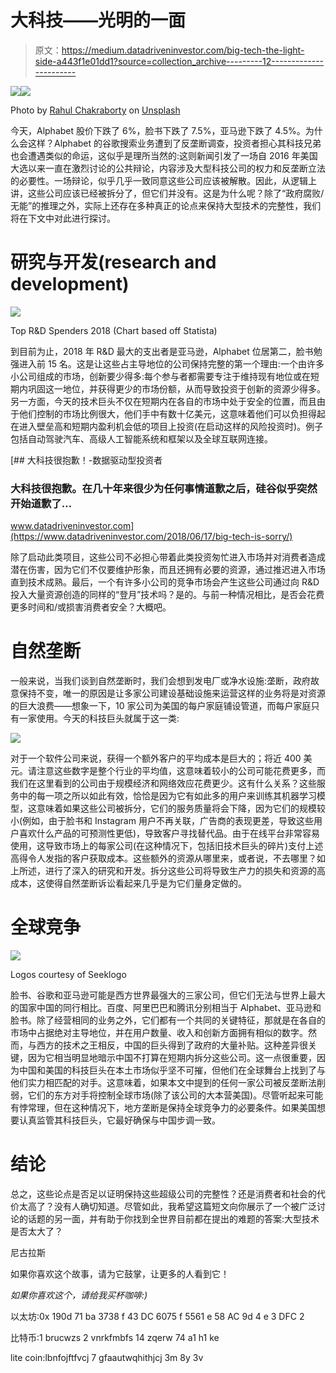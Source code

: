# 大科技——光明的一面

> 原文：<https://medium.datadriveninvestor.com/big-tech-the-light-side-a443f1e01dd1?source=collection_archive---------12----------------------->

[![](img/03dab6db0a585cf2c1e3e6fe5655d05a.png)](http://www.track.datadriveninvestor.com/1B9E)![](img/272cf590b941068ccd20c2d8ffc8bfa3.png)

Photo by [Rahul Chakraborty](https://unsplash.com/@hckmstrrahul?utm_source=medium&utm_medium=referral) on [Unsplash](https://unsplash.com?utm_source=medium&utm_medium=referral)

今天，Alphabet 股价下跌了 6%，脸书下跌了 7.5%，亚马逊下跌了 4.5%。为什么会这样？Alphabet 的谷歌搜索业务遭到了反垄断调查，投资者担心其科技兄弟也会遭遇类似的命运，这似乎是理所当然的:这则新闻引发了一场自 2016 年美国大选以来一直在激烈讨论的公共辩论，内容涉及大型科技公司的权力和反垄断立法的必要性。一场辩论，似乎几乎一致同意这些公司应该被解散。因此，从逻辑上讲，这些公司应该已经被拆分了，但它们并没有。这是为什么呢？除了“政府腐败/无能”的推理之外，实际上还存在多种真正的论点来保持大型技术的完整性，我们将在下文中对此进行探讨。

# 研究与开发(research and development)

![](img/a170c1683cd94b611d9f38792703dec3.png)

Top R&D Spenders 2018 (Chart based off Statista)

到目前为止，2018 年 R&D 最大的支出者是亚马逊，Alphabet 位居第二，脸书勉强进入前 15 名。这是让这些占主导地位的公司保持完整的第一个理由:一个由许多小公司组成的市场，创新要少得多:每个参与者都需要专注于维持现有地位或在短期内巩固这一地位，并获得更少的市场份额，从而导致投资于创新的资源少得多。另一方面，今天的技术巨头不仅在短期内在各自的市场中处于安全的位置，而且由于他们控制的市场比例很大，他们手中有数十亿美元，这意味着他们可以负担得起在进入壁垒高和短期内盈利机会低的项目上投资(在启动这样的风险投资时)。例子包括自动驾驶汽车、高级人工智能系统和框架以及全球互联网连接。

[](https://www.datadriveninvestor.com/2018/06/17/big-tech-is-sorry/) [## 大科技很抱歉！-数据驱动型投资者

### 大科技很抱歉。在几十年来很少为任何事情道歉之后，硅谷似乎突然开始道歉了…

www.datadriveninvestor.com](https://www.datadriveninvestor.com/2018/06/17/big-tech-is-sorry/) 

除了启动此类项目，这些公司不必担心带着此类投资匆忙进入市场并对消费者造成潜在伤害，因为它们不仅要维护形象，而且还拥有必要的资源，通过推迟进入市场直到技术成熟。最后，一个有许多小公司的竞争市场会产生这些公司通过向 R&D 投入大量资源创造的同样的“登月”技术吗？是的。与前一种情况相比，是否会花费更多时间和/或损害消费者安全？大概吧。

# 自然垄断

一般来说，当我们谈到自然垄断时，我们会想到发电厂或净水设施:垄断，政府故意保持不变，唯一的原因是让多家公司建设基础设施来运营这样的业务将是对资源的巨大浪费——想象一下，10 家公司为美国的每户家庭铺设管道，而每户家庭只有一家使用。今天的科技巨头就属于这一类:

![](img/a922feced9767728cab1cab974674f04.png)

对于一个软件公司来说，获得一个额外客户的平均成本是巨大的；将近 400 美元。请注意这些数字是整个行业的平均值，这意味着较小的公司可能花费更多，而我们在这里看到的公司由于规模经济和网络效应花费更少。这有什么关系？这些服务中的每一项之所以如此有效，恰恰是因为它有如此多的用户来训练其机器学习模型，这意味着如果这些公司被拆分，它们的服务质量将会下降，因为它们的规模较小(例如，由于脸书和 Instagram 用户不再关联，广告商的表现更差，导致这些用户喜欢什么产品的可预测性更低)，导致客户寻找替代品。由于在线平台非常容易使用，这导致市场上的每家公司(在这种情况下，包括旧技术巨头的碎片)支付上述高得令人发指的客户获取成本。这些额外的资源从哪里来，或者说，不去哪里？如上所述，进行了深入的研究和开发。拆分这些公司将导致生产力的损失和资源的高成本，这使得自然垄断诉讼看起来几乎是为它们量身定做的。

# 全球竞争

![](img/b8be8d38e933724ae3f7d95ae2063711.png)

Logos courtesy of Seeklogo

脸书、谷歌和亚马逊可能是西方世界最强大的三家公司，但它们无法与世界上最大的国家中国的同行相比。百度、阿里巴巴和腾讯分别相当于 Alphabet、亚马逊和脸书。除了经营相同的业务之外，它们都有一个共同的关键特征，那就是在各自的市场中占据绝对主导地位，并在用户数量、收入和创新方面拥有相似的数字。然而，与西方的技术之王相反，中国的巨头得到了政府的大量补贴。这种差异很关键，因为它相当明显地暗示中国不打算在短期内拆分这些公司。这一点很重要，因为中国和美国的科技巨头在本土市场似乎坚不可摧，但他们在全球舞台上找到了与他们实力相匹配的对手。这意味着，如果本文中提到的任何一家公司被反垄断法削弱，它们的东方对手将控制全球市场(除了该公司的大本营美国)。尽管听起来可能有悖常理，但在这种情况下，地方垄断是保持全球竞争力的必要条件。如果美国想要认真监管其科技巨头，它最好确保与中国步调一致。

# 结论

总之，这些论点是否足以证明保持这些超级公司的完整性？还是消费者和社会的代价太高了？没有人确切知道。尽管如此，我希望这篇短文向你展示了一个被广泛讨论的话题的另一面，并有助于你找到全世界目前都在提出的难题的答案:大型技术是否太大了？

尼古拉斯

如果你喜欢这个故事，请为它鼓掌，让更多的人看到它！

*如果你喜欢这个，请给我买杯咖啡:)*

以太坊:0x 190d 71 ba 3738 f 43 DC 6075 f 5561 e 58 AC 9d 4 e 3 DFC 2

比特币:1 brucwzs 2 vnrkfmbfs 14 zqerw 74 a1 h1 ke

lite coin:lbnfojftfvcj 7 gfaautwqhithjcj 3m 8y 3v